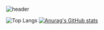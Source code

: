 ![header](https://capsule-render.vercel.app/api?type=waving&color=338AFF&text=Waving!&fontAlign=80&fontAlignY=40&fontColor=FDFDFD)



![Top Langs](https://github-readme-stats.vercel.app/api/top-langs/?username=Antarctica1&layout=compact)
[![Anurag's GitHub stats](https://github-readme-stats.vercel.app/api?username=Antarctica1&hide=stars,contribs&count_private=true)](https://github.com/Antarctica1/github-readme-stats)

<!--
시각화 관련 api 출처 : https://github.com/anuraghazra/github-readme-stats
-->
